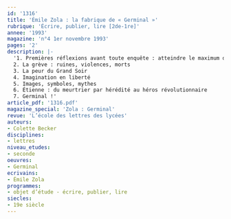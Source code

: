 ```yaml
---
id: '1316'
title: 'Émile Zola : la fabrique de « Germinal »'
rubrique: 'Écrire, publier, lire [2de-1re]'
annee: '1993'
magazine: 'n°4 1er novembre 1993'
pages: '2'
description: |-
  '1. Premières réflexions avant toute enquête : atteindre le maximum de violence
  2. La grève : ruines, violences, morts
  3. La peur du Grand Soir
  4. Imagination en liberté
  5. Images, symboles, mythes
  6. Étienne : du meurtrier par hérédité au héros révolutionnaire
  7. Germinal !'
article_pdf: '1316.pdf'
magazine_special: 'Zola : Germinal'
revue: 'L’école des lettres des lycées'
auteurs:
- Colette Becker
disciplines:
- lettres
niveau_etudes:
- seconde
oeuvres:
- Germinal
ecrivains:
- Émile Zola
programmes:
- objet d’étude - écrire, publier, lire
siecles:
- 19e siècle
---
```

